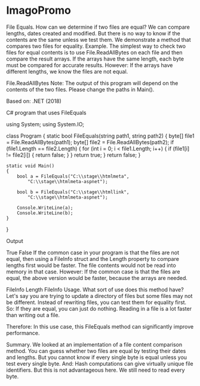 # ImagoPromo

File Equals. How can we determine if two files are equal? We can compare lengths, dates created and modified. But there is no way to know if the contents are the same unless we test them. We demonstrate a method that compares two files for equality.
Example. The simplest way to check two files for equal contents is to use File.ReadAllBytes on each file and then compare the result arrays. If the arrays have the same length, each byte must be compared for accurate results.
However:
If the arrays have different lengths, we know the files are not equal.

File.ReadAllBytes
Note:
The output of this program will depend on the contents of the two files. Please change the paths in Main().

Based on: .NET (2018)

C# program that uses FileEquals

using System;
using System.IO;

class Program
{
    static bool FileEquals(string path1, string path2)
    {
        byte[] file1 = File.ReadAllBytes(path1);
        byte[] file2 = File.ReadAllBytes(path2);
        if (file1.Length == file2.Length)
        {
            for (int i = 0; i < file1.Length; i++)
            {
                if (file1[i] != file2[i])
                {
                    return false;
                }
            }
            return true;
        }
        return false;
    }

    static void Main()
    {
        bool a = FileEquals("C:\\stage\\htmlmeta",
            "C:\\stage\\htmlmeta-aspnet");

        bool b = FileEquals("C:\\stage\\htmllink",
            "C:\\stage\\htmlmeta-aspnet");

        Console.WriteLine(a);
        Console.WriteLine(b);
    }
}

Output

True
False
If the common case in your program is that the files are not equal, then using a FileInfo struct and the Length property to compare lengths first would be faster. The file contents would not be read into memory in that case.
However:
If the common case is that the files are equal, the above version would be faster, because the arrays are needed.

FileInfo Length
FileInfo
Usage. What sort of use does this method have? Let's say you are trying to update a directory of files but some files may not be different. Instead of rewriting files, you can test them for equality first.
So:
If they are equal, you can just do nothing. Reading in a file is a lot faster than writing out a file.

Therefore:
In this use case, this FileEquals method can significantly improve performance.

Summary. We looked at an implementation of a file content comparison method. You can guess whether two files are equal by testing their dates and lengths. But you cannot know if every single byte is equal unless you test every single byte.
And:
Hash computations can give virtually unique file identifiers. But this is not advantageous here. We still need to read every byte.


